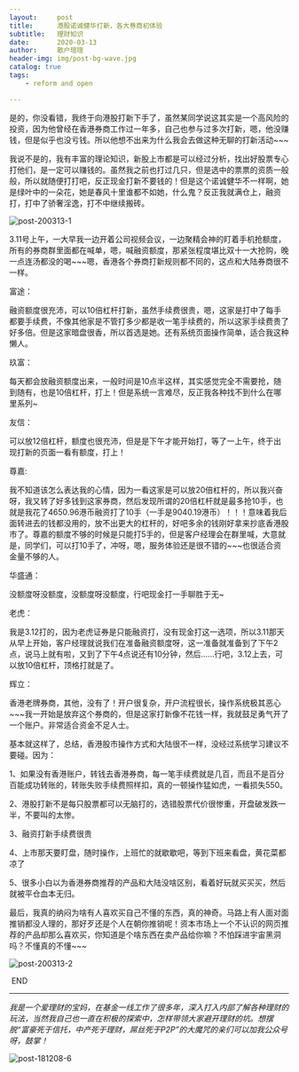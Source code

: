```yaml
---
layout:     post
title:      港股诺诚健华打新，各大券商初体验
subtitle:   理财知识
date:       2020-03-13
author:     散户瑄瑄
header-img: img/post-bg-wave.jpg
catalog: true
tags:
    - reform and open

---
```


是的，你没看错，我终于向港股打新下手了，虽然某同学说这其实是一个高风险的投资，因为他曾经在香港券商工作过一年多，自己也参与过多次打新，嗯，他没赚钱，但是似乎也没亏钱。所以他想不出来为什么我会去做这种无聊的打新活动~~~



我说不是的，我有丰富的理论知识，新股上市都是可以经过分析，找出好股票专心打他们，是一定可以赚钱的。虽然我之前也打过几只，但是选中的票票的资质一般般，所以就随便打打吧，反正现金打新不要钱的！但是这个诺诚健华不一样啊，她是绿叶中的一朵花，她是春风十里谁都不如她，什么鬼？反正我就满仓上，融资打，打中了骄奢淫逸，打不中继续搬砖。

![post-200313-1](/../../../../hughhw.github.io/img/post-200313-1.jpg)

3.11号上午，一大早我一边开着公司视频会议，一边聚精会神的盯着手机抢额度，所有的券商群里面都在喊单，嗯，喊融资额度，那紧张程度堪比双十一大抢购，晚一点连汤都没的喝~~~嗯，香港各个券商打新规则都不同的，这点和大陆券商很不一样。



富途：

融资额度很充沛，可以10倍杠杆打新，虽然手续费很贵，嗯，这家是打中了每手都要手续费，不像其他家是不管打多少都是收一笔手续费的，所以这家手续费贵了好多倍。但是这家暗盘很香，所以首选是她。还有系统页面操作简单，适合我这种懒人。



玖富：

每天都会放融资额度出来，一般时间是10点半这样，其实感觉完全不需要抢，随到随有，也是10倍杠杆，打上！但是系统一言难尽，反正我各种找不到什么在哪里系列~



友信：

可以放12倍杠杆，额度也很充沛，但是是下午才能开始打，等了一上午，终于出现打新的页面一看有额度，打上！



尊嘉:

我不知道该怎么表达我的心情，因为一看这家是可以放20倍杠杆的，所以我兴奋呀，我又转了好多钱到这家券商，然后发现所谓的20倍杠杆就是最多抢10手，也就是我花了4650.96港币融资打了10手（一手是9040.19港币）！！！意味着我后面转进去的钱都没用的，放不出更大的杠杆的，好吧多余的钱刚好拿来抄底香港股市了。尊嘉的额度不够的时候是只能打5手的，但是客户经理会在群里喊，大意就是，同学们，可以打10手了，冲呀，嗯，服务体验还是很不错的~~~也很适合资金量不够的人。



华盛通：

没额度呀没额度，没额度呀没额度，行吧现金打一手聊胜于无~



老虎：

我是3.12打的，因为老虎证券是只能融资打，没有现金打这一选项，所以3.11那天从早上开始，客户经理就说我们在准备融资额度呀，这一准备就准备到了下午2点，说马上就有啦，又到了下午4点说还有10分钟，然后......行吧，3.12上去，可以放10倍杠杆，顶格打就是了。



辉立：

香港老牌券商，其他，没有了！开户很复杂，开户流程很长，操作系统极其恶心~~~我一开始是放弃这个券商的，但是这家打新像不花钱一样，我就鼓足勇气开了一个账户。非常适合资金不足人士。



基本就这样了，总结，香港股市操作方式和大陆很不一样，没经过系统学习建议不要碰。因为：

1、如果没有香港账户，转钱去香港券商，每一笔手续费就是几百，而且不是百分百能成功转账的，转账失败手续费照样扣，真的一顿操作猛如虎，一看损失550。

2、港股打新不是每只股票都可以无脑打的，选错股票代价很惨重，开盘破发跌一半，不要叫的太惨。

3、融资打新手续费很贵

4、上市那天要盯盘，随时操作，上班忙的就歇歇吧，等到下班来看盘，黄花菜都凉了

5、很多小白以为香港券商推荐的产品和大陆没啥区别，看着好玩就买买买，然后就被平仓血本无归。



最后，我真的纳闷为啥有人喜欢买自己不懂的东西，真的神奇。马路上有人面对面推销都没人理的，那好歹还是个人在朝你推销呢！资本市场上一个不认识的网页推荐的产品却那么喜欢买，你知道是个啥东西在卖产品给你嘛？不怕踩进宇宙黑洞吗？不懂真的不懂~~~

![post-200313-2](/../../../../hughhw.github.io/img/post-200313-2.gif)



​                                                                                           END

------

*我是一个爱理财的宝妈，在基金一线工作了很多年，深入打入内部了解各种理财的玩法，当然我自己也一直在积极的探索中，怎样带领大家避开理财的坑。想摆脱“富豪死于信托，中产死于理财，屌丝死于P2P”的大魔咒的亲们可以加我公众号呀，鼓掌！*

![post-181208-6](/../../../../hughhw.github.io/img/post-181208-6.jpg)